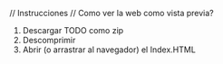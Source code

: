 //  Instrucciones  //
Como ver la web como vista previa?

1)  Descargar TODO como zip
2)  Descomprimir 
3)  Abrir (o arrastrar al navegador) el Index.HTML


